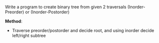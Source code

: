 Write a program to create binary tree from given 2 traversals
(Inorder-Preorder) or (Inorder-Postorder)


**Method**:
- Traverse preorder/postorder and decide root, and using inorder decide left/right subtree
